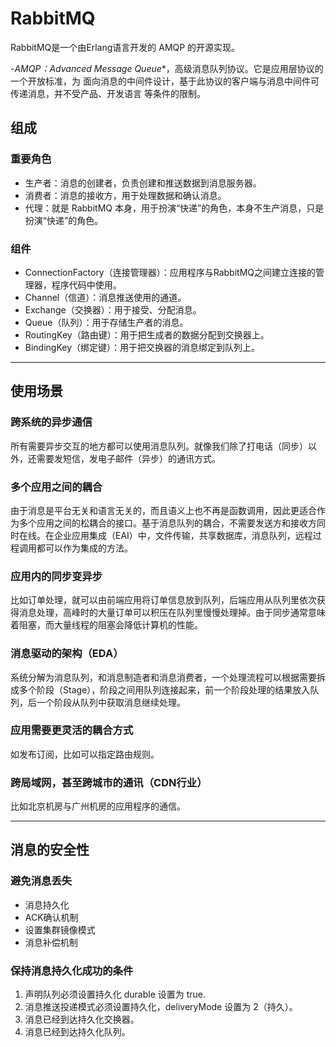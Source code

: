# RabbitMQ

RabbitMQ是一个由Erlang语言开发的 AMQP 的开源实现。

-*AMQP：Advanced Message Queue**，高级消息队列协议。它是应用层协议的一个开放标准，为 面向消息的中间件设计，基于此协议的客户端与消息中间件可传递消息，并不受产品、开发语言 等条件的限制。

## 组成

### 重要角色

- 生产者：消息的创建者，负责创建和推送数据到消息服务器。
- 消费者：消息的接收方，用于处理数据和确认消息。
- 代理：就是 RabbitMQ 本身，用于扮演“快递”的角色，本身不生产消息，只是扮演“快递”的角色。

### 组件

- ConnectionFactory（连接管理器）：应用程序与RabbitMQ之间建立连接的管理器，程序代码中使用。
- Channel（信道）：消息推送使用的通道。
- Exchange（交换器）：用于接受、分配消息。
- Queue（队列）：用于存储生产者的消息。
- RoutingKey（路由键）：用于把生成者的数据分配到交换器上。
- BindingKey（绑定键）：用于把交换器的消息绑定到队列上。

---- 

## 使用场景

### 跨系统的**异步通信**
所有需要异步交互的地方都可以使用消息队列。就像我们除了打电话（同步）以外，还需要发短信，发电子邮件（异步）的通讯方式。

### 多个应用之间的**耦合**
由于消息是平台无关和语言无关的，而且语义上也不再是函数调用，因此更适合作为多个应用之间的松耦合的接口。基于消息队列的耦合，不需要发送方和接收方同时在线。在企业应用集成（EAI）中，文件传输，共享数据库，消息队列，远程过程调用都可以作为集成的方法。

### 应用内的同步变异步
比如订单处理，就可以由前端应用将订单信息放到队列，后端应用从队列里依次获得消息处理，高峰时的大量订单可以积压在队列里慢慢处理掉。由于同步通常意味着阻塞，而大量线程的阻塞会降低计算机的性能。

### 消息驱动的架构（EDA）
系统分解为消息队列，和消息制造者和消息消费者，一个处理流程可以根据需要拆成多个阶段（Stage），阶段之间用队列连接起来，前一个阶段处理的结果放入队列，后一个阶段从队列中获取消息继续处理。

### 应用需要更灵活的耦合方式
如发布订阅，比如可以指定路由规则。

### 跨局域网，甚至跨城市的通讯（CDN行业）
比如北京机房与广州机房的应用程序的通信。

---- 

## 消息的安全性

### 避免消息丢失
- 消息持久化
- ACK确认机制
- 设置集群镜像模式
- 消息补偿机制

### 保持消息持久化成功的条件
1. 声明队列必须设置持久化 durable 设置为 true.
2. 消息推送投递模式必须设置持久化，deliveryMode 设置为 2（持久）。
3. 消息已经到达持久化交换器。
4. 消息已经到达持久化队列。
